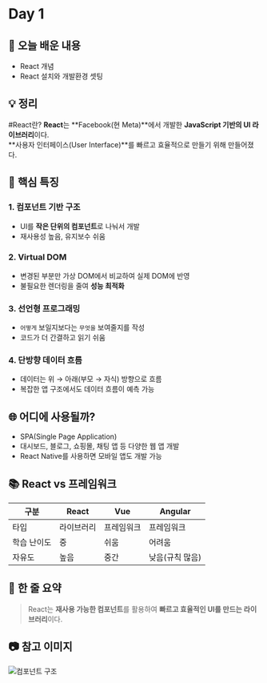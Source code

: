 # Day 1 

## 📌 오늘 배운 내용
- React 개념  
- React 설치와 개발환경 셋팅

## 💡 정리
#React란?
**React**는 **Facebook(현 Meta)**에서 개발한 **JavaScript 기반의 UI 라이브러리**이다.  
**사용자 인터페이스(User Interface)**를 빠르고 효율적으로 만들기 위해 만들어졌다.

## 🔧 핵심 특징
### 1. 컴포넌트 기반 구조
- UI를 **작은 단위의 컴포넌트**로 나눠서 개발
- 재사용성 높음, 유지보수 쉬움

### 2. Virtual DOM
- 변경된 부분만 가상 DOM에서 비교하여 실제 DOM에 반영
- 불필요한 렌더링을 줄여 **성능 최적화**

### 3. 선언형 프로그래밍
- `어떻게` 보일지보다는 `무엇을` 보여줄지를 작성
- 코드가 더 간결하고 읽기 쉬움

### 4. 단방향 데이터 흐름
- 데이터는 위 → 아래(부모 → 자식) 방향으로 흐름
- 복잡한 앱 구조에서도 데이터 흐름이 예측 가능

## 🌐 어디에 사용될까?

- SPA(Single Page Application)
- 대시보드, 블로그, 쇼핑몰, 채팅 앱 등 다양한 웹 앱 개발
- React Native를 사용하면 모바일 앱도 개발 가능

## 📚 React vs 프레임워크

| 구분 | React | Vue | Angular |
|------|-------|-----|---------|
| 타입 | 라이브러리 | 프레임워크 | 프레임워크 |
| 학습 난이도 | 중 | 쉬움 | 어려움 |
| 자유도 | 높음 | 중간 | 낮음(규칙 많음) |

## 🧠 한 줄 요약

> React는 **재사용 가능한 컴포넌트**를 활용하여 **빠르고 효율적인 UI를 만드는 라이브러리**이다.
  

## 📷 참고 이미지
![컴포넌트 구조](./images/component-diagram.png)
